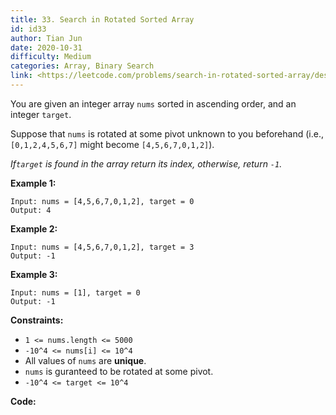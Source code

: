 ```yaml
---
title: 33. Search in Rotated Sorted Array
id: id33
author: Tian Jun
date: 2020-10-31
difficulty: Medium
categories: Array, Binary Search
link: <https://leetcode.com/problems/search-in-rotated-sorted-array/description/>
---
```


You are given an integer array `nums` sorted in ascending order, and an
integer `target`.

Suppose that `nums` is rotated at some pivot unknown to you beforehand (i.e.,
`[0,1,2,4,5,6,7]` might become `[4,5,6,7,0,1,2]`).

_If`target` is found in the array return its index, otherwise, return `-1`._



**Example 1:**
            
	Input: nums = [4,5,6,7,0,1,2], target = 0    
	Output: 4    

**Example 2:**
            
	Input: nums = [4,5,6,7,0,1,2], target = 3    
	Output: -1    

**Example 3:**
            
	Input: nums = [1], target = 0    
	Output: -1    



**Constraints:**

  * `1 <= nums.length <= 5000`
  * `-10^4 <= nums[i] <= 10^4`
  * All values of `nums` are **unique**.
  * `nums` is guranteed to be rotated at some pivot.
  * `-10^4 <= target <= 10^4`


**Code:**
